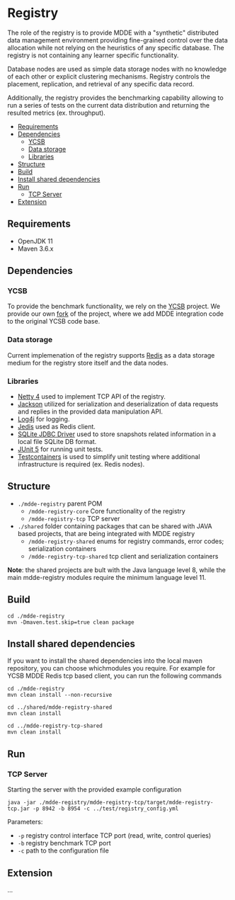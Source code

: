 <!-- omit in toc -->
# Registry

The role of the registry is to provide MDDE with a "synthetic" distributed data management environment providing fine-grained control over the data allocation while not relying on the heuristics of any specific database. The registry is not containing any learner specific functionality. 

Database nodes are used as simple data storage nodes with no knowledge of each other or explicit clustering mechanisms. Registry controls the placement, replication, and retrieval of any specific data record.

Additionally, the registry provides the benchmarking capability allowing to run a series of tests on the current data distribution and returning the resulted metrics (ex. throughput).

- [Requirements](#requirements)
- [Dependencies](#dependencies)
  - [YCSB](#ycsb)
  - [Data storage](#data-storage)
  - [Libraries](#libraries)
- [Structure](#structure)
- [Build](#build)
- [Install shared dependencies](#install-shared-dependencies)
- [Run](#run)
  - [TCP Server](#tcp-server)
- [Extension](#extension)

## Requirements

* OpenJDK 11
* Maven 3.6.x

## Dependencies

### YCSB

To provide the benchmark functionality, we rely on the [YCSB](https://github.com/brianfrankcooper/YCSB) project. We provide our own [fork](https://github.com/akharitonov/YCSB/tree/redis-mdde-client) of the project, where we add MDDE integration code to the original YCSB code base.

### Data storage

Current implemenation of the registry supports [Redis](https://redis.io/) as a data storage medium for the registry store itself and the data nodes. 

### Libraries

* [Netty 4](https://github.com/netty/netty) used to implement TCP API of the registry.
* [Jackson](https://github.com/FasterXML/jackson) utilized for serialization and deserialization of data requests and replies in the provided data manipulation API.
* [Log4j](https://github.com/apache/log4j) for logging.
* [Jedis](https://github.com/xetorthio/jedis) used as Redis client.
* [SQLite JDBC Driver](https://github.com/xerial/sqlite-jdbc) used to store snapshots related information in a local file SQLite DB format. 
* [JUnit 5](https://github.com/junit-team/junit5) for running unit tests.
* [Testcontainers](https://github.com/testcontainers/testcontainers-java) is used to simplify unit testing where additional infrastructure is required (ex. Redis nodes).


## Structure

* `./mdde-registry` parent POM
    * `/mdde-registry-core` Core functionality of the registry
    * `/mdde-registry-tcp` TCP server
* `./shared` folder containing packages that can be shared with JAVA based projects, that are being integrated with MDDE registry
    * `/mdde-registry-shared` enums for registry commands, error codes; serialization containers
    * `/mdde-registry-tcp-shared` tcp client and serialization containers

**Note**: the shared projects are bult with the Java language level 8, while the main mdde-registry modules require the minimum language level 11.  

## Build

```
cd ./mdde-registry
mvn -Dmaven.test.skip=true clean package
```

## Install shared dependencies

If you want to install the shared dependencies into the local maven repository, you can choose whichmodules you require. For example for YCSB MDDE Redis tcp based client, you can run the following commands

```
cd ./mdde-registry
mvn clean install --non-recursive

cd ../shared/mdde-registry-shared
mvn clean install

cd ../mdde-registry-tcp-shared
mvn clean install
```

## Run

### TCP Server

Starting the server with the provided example configuration

```
java -jar ./mdde-registry/mdde-registry-tcp/target/mdde-registry-tcp.jar -p 8942 -b 8954 -c ../test/registry_config.yml
```
Parameters:
* `-p` registry control interface TCP port (read, write, control queries)
* `-b` registry benchmark TCP port
* `-c` path to the configuration file

## Extension

...